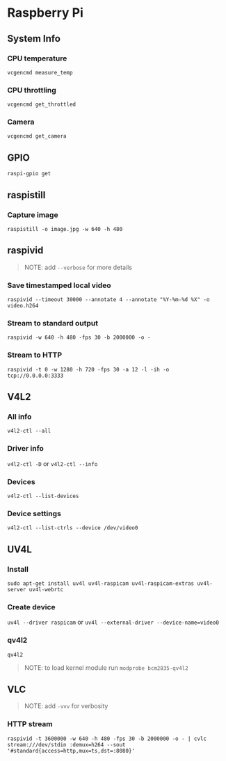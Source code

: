 # Raspberry Pi

## System Info

### CPU temperature

`vcgencmd measure_temp`

### CPU throttling

`vcgencmd get_throttled`

### Camera

`vcgencmd get_camera`

## GPIO

`raspi-gpio get`

## raspistill

### Capture image

`raspistill -o image.jpg -w 640 -h 480`

## raspivid

> NOTE: add `--verbose` for more details

### Save timestamped local video

`raspivid --timeout 30000 --annotate 4 --annotate "%Y-%m-%d %X" -o video.h264`

### Stream to standard output

`raspivid -w 640 -h 480 -fps 30 -b 2000000 -o -`

### Stream to HTTP

`raspivid -t 0 -w 1280 -h 720 -fps 30 -a 12 -l -ih -o tcp://0.0.0.0:3333`

## V4L2

### All info

`v4l2-ctl --all`

### Driver info

`v4l2-ctl -D` or `v4l2-ctl --info`

### Devices

`v4l2-ctl --list-devices`

### Device settings

`v4l2-ctl --list-ctrls --device /dev/video0`

## UV4L

### Install

`sudo apt-get install uv4l uv4l-raspicam uv4l-raspicam-extras uv4l-server uv4l-webrtc`

### Create device

`uv4l --driver raspicam` or `uv4l --external-driver --device-name=video0`

### qv4l2

`qv4l2`
> NOTE: to load kernel module run `modprobe bcm2835-qv4l2` 

## VLC

> NOTE: add `-vvv` for verbosity

### HTTP stream

`raspivid -t 3600000 -w 640 -h 480 -fps 30 -b 2000000 -o - | cvlc stream:///dev/stdin :demux=h264 --sout '#standard{access=http,mux=ts,dst=:8080}'`

